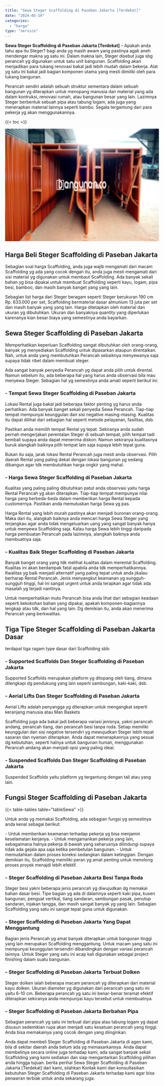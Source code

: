 ```yaml
---
title: "Sewa Steger Scaffolding di Paseban Jakarta [Terdekat]"
date: "2024-05-19"
categories: 
  - "harga"
type: "service"
---
```


**Sewa Steger Scaffolding di Paseban Jakarta \[Terdekat\]** – Apakah anda tahu apa itu Steger? bagi anda yg masih awam yang pastinya agak aneh mendengar makna yg satu ini. Dalam makna lain, Steger disebut juga sbg perancah yg digunakan untuk satu unit bangunan. Scaffolding akan menjadikan para tukang renovasi bakal jadi lebih mudah dalam bekerja. Alat yg satu ini bakal jadi bagian komponen utama yang mesti dimiliki oleh para tukang bangunan.

Perancah sendiri adalah sebuah struktur sementara dalam sebuah bangunan yg diterapkan untuk menopang manusia dan material yang ada dalam kontruksi, renovasi rumah, atau bangunan besar yang lain. Lazimnya Steger berbentuk sebuah pipa atau tabung logam, ada juga yang menerapkan material lainnya seperti bambu. Segala tergantung dari para pekerja yg akan menggunakannya.

{{< toc >}}

![Sewa Steger Scaffolding di Paseban Jakarta [Terdekat]](/images/sewa-scaffolding-steger-25.png)

## Harga Beli Steger Scaffolding di Paseban Jakarta

Sebagian soal harga Scaffolding, anda juga wajib mengamati dari macam Scaffolding yg ada yang cocok dengan itu, anda juga mesti mengamati dari sisi material yg digunakan untuk membaut Scaffolding. Ada banyak sekali bahan yg bisa dipakai untuk membuat Scaffolding seperti kayu, logam, pipa besi, bamboo, dan masih banyak banget yang yang lain.

Sebagian list harga dari Steger beragam seperti Steger berukuran 190 cm Rp. 633.000 per set, Scaffolding bermaterial dasar almunium 13 juta per set dan masih banyak yang yang lain. Harga ditetapkan oleh material dan ukuran yg dibutuhkan. Ukuran dan banyaknya quantity yang diperlukan karenanya kian besar biaya yang semestinya anda bayarkan.

## Sewa Steger Scaffolding di Paseban Jakarta

Memperhatikan keperluan Scaffolding sangat dibutuhkan oleh orang-orang, banyak yg menyediakan Scaffolding untuk dipasarkan ataupun direntalkan. Nah, untuk anda yang membutuhkan Perancah sebaiknya menyewanya saja supaya tidak ribet dalam membuat steger.

Ada sangat banyak penyedia Perancah yg dapat anda pilih untuk dirental. Namun sebelum itu, ada beberapa hal yang harus anda observasi bila mau menyewa Steger. Sebagian hal yg semestinya anda amati seperti berikut ini:

### \- Tempat Sewa Steger Scaffolding di Paseban Jakarta

Lokasi Rental juga bakal jadi beberapa faktor penting yg harus anda perhatikan. Ada banyak banget sekali penyedia Sewa Perancah. Tiap-tiap tempat mempunyai keunggulan dan sisi negative masing-masing. Kualitas itu dapat dilihat dari sebagian hal seperti metode pelayanan, fasilitas, dsb.

Pastikan anda memilih tempat Rental yg tepat. Sekiranya anda sudah pernah mengerjakan perentalan Steger di sebuah tempat, pilih tempat tadi kembali supaya anda dapat menerima diskon. Namun sekiranya kualitasnya buruk alangkah baiknya pilih tempat lain saja supaya lebih tepat guna.

Bukan itu saja, jarak lokasi Rental Perancah juga mesti anda observasi. Pilih daerah Rental yang paling dekat dengan lokasi bangunan yg sedang dibangun agar tdk membutuhkan harga ongkir yang mahal.

### \- Harga Sewa Steger Scaffolding di Paseban Jakarta

Kualitas yang paling paling dibutuhkan patut anda observasi yaitu harga Rental Perancah yg akan diterapkan. Tiap-tiap tempat mempunyai nilai harga yang berbeda-beda dalam memberikan harga Rental kepada customernya. Pastikan anda memutuskan harga Sewa yg pas.

Harga Rental yang lebih murah pastinya akan menjadi buronan orang-orang. Maka dari itu, alangkah baiknya anda mencari harga Sewa Steger yang terjangkau agar anda tidak mengeluarkan uang yang sangat banyak hanya untuk menyewa Scaffolding saja. Kalau harga Sewa lebih tinggi daripada harga pembuatan Perancah pada lazimnya, alangkah baiknya anda membuatnya saja.

### \- Kualitas Baik Steger Scaffolding di Paseban Jakarta

Banyak banget orang yang tdk melihat kualitas dalam merental Scaffolding. Kualitas ini akan berdampak fatal apabila anda tdk memperhatikannya. Kwalitas yg baik menjadi alternatif yang paling tepat untuk anda jikalau berharap Rental Perancah. Jenis menyangkut keamanan yg sungguh-sungguh tinggi, hal ini sangat urgent untuk anda terapkan agar tidak ada masalah yg terjadi nantinya.

Untuk memperhatikan mutu Perancah bisa anda lihat dari sebagian keadaan seperti kekokohan bahan yang dipakai, apakah komponen-bagiannya lengkap atau tdk, dan hal yang lain. Dg demikian itu, anda akan menerima Perancah yang berkwalitas.

## Tiga Tipe Steger Scaffolding di Paseban Jakarta Dasar

terdapat tiga ragam type dasar dari Scaffolding sbb:

### \- Supported Scaffolds Dan Steger Scaffolding di Paseban Jakarta

Supported Scaffolds merupakan platform yg ditopang oleh tiang, dimana dilengkapi dg pendukung yang lain seperti sambungan, kaki-kaki, dsb.

### \- Aerial Lifts Dan Steger Scaffolding di Paseban Jakarta

Aerial Lifts adalah penyangga yg diterapkan untuk mengangkat seperti keranjang manusia atau Man Baskets

Scaffolding juga ada bakal jadi beberapa variasi jenisnya, yakni perancah andang, perancah tiang, dan perancah besi tanpa roda. Setiap memiliki keunggulan dan sisi negative tersendiri yg mewujudkan Steger lebih tepat sasaran dan nyaman diterapkan. Anda dapat menerapkannya yang sesuai dg kebutuhan, seperti halnya untuk bangunan hunian, menggunakan Perancah andang akan menjadi opsi yang paling ideal.

### \- Suspended Scaffolds Dan Steger Scaffolding di Paseban Jakarta

Suspended Scaffolds yaitu platform yg tergantung dengan tali atau yang lain.

## Fungsi Steger Scaffolding di Paseban Jakarta

{{< table-tables table="tableSewa" >}}

Untuk anda yg memakai Scaffolding, ada sebagian fungsi yg semestinya anda kenal sebagai berikut:

\- Untuk memberikan keamanan terhadap pekerja yg bisa menjamin keselamatan kerjanya. - Untuk mengamankan pekerja yang lain, sebagaimana halnya pekerja di bawah yang seharusnya dilindungi supaya tidak ada gejala apa saja ketika pembetulan bangunan. - Untuk memudahkan dalam proses koreksi sedangkan dalam ketinggian. Dengan demikian itu, Scaffolding memiliki peran yg amat penting untuk menolong proses proyek menajdi lebih efektif.

### \- Steger Scaffolding di Paseban Jakarta Besi Tanpa Roda

Steger besi yakni beberapa jenis perancah yg diwujudkan dg memakai bahan dasar besi. Tipe bagian yg ada di dalamnya seperti kaki pipa, kusen bangunan, penguat vertikal, tiang sandaran, sambungan pasak, penutup sandaran, injakan tangga, dan masih sangat banyak yg yang lain. Sebagian Scaffolding yang satu ini sangat tepat guna untuk digunakan.

### \- Steger Scaffolding di Paseban Jakarta Yang Dapat Menggantung

Bagian jenis Perancah yg amat banyak diterapkan untuk bangunan tinggi yang lain merupakan Scaffolding menggantung. Untuk macam yang satu ini mempunyai keunggulan tersendiri dibandingkan dengan variasi perancah lainnya. Untuk Steger yang satu ini acap kali digunakan sebagai project finishing dalam suatu bangunan.

### \- Steger Scaffolding di Paseban Jakarta Terbuat Dolken

Steger dolken ialah beberapa macam perancah yg diterapkan dari material kayu dolken. Ukuran diameter yg digunakan dari perancah yang satu ini yaitu 6-10 cm. Beberapa perancah yg satu ini benar-benar teramat efektif diterapkan sekiranya anda mempunyai kayu tersebut untuk membuatnya.

### \- Steger Scaffolding di Paseban Jakarta Berbahan Pipa

Sebagian perancah yg satu ini terbuat dari pipa atau tabung logam yg dapat disusun sedemikian rupa akan menjadi satu kesatuan perancah yang tinggi. Anda bisa memakainya yang cocok dengan yang diinginkan.

Anda dapat membeli Steger Scaffolding di Paseban Jakarta di agen kami, bila di sekitar daerah anda belum ada yg memasarkannya. Anda dapat membelinya secara online juga terhadap kami, ada sangat banyak sekali Scaffolding yang kami sediakan dan siap mengantarkan Scaffolding pilihan anda hingga tujuan. berita perihal Sewa Steger Scaffolding di Paseban Jakarta \[Terdekat\] dari kami, silahkan Kontak kami dan konsultasikan kebutuhan Steger Scaffolding di Paseban Jakarta terhadap kami agar bisa penawran terbiak untuk anda sekarang juga.
